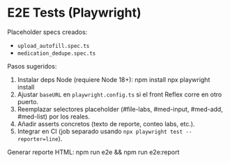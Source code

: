 # E2E Tests (Playwright)

Placeholder specs creados:
- `upload_autofill.spec.ts`
- `medication_dedupe.spec.ts`

Pasos sugeridos:
1. Instalar deps Node (requiere Node 18+):
   npm install
   npx playwright install
2. Ajustar `baseURL` en `playwright.config.ts` si el front Reflex corre en otro puerto.
3. Reemplazar selectores placeholder (#file-labs, #med-input, #med-add, #med-list) por los reales.
4. Añadir asserts concretos (texto de reporte, conteo labs, etc.).
5. Integrar en CI (job separado usando `npx playwright test --reporter=line`).

Generar reporte HTML:
  npm run e2e && npm run e2e:report
